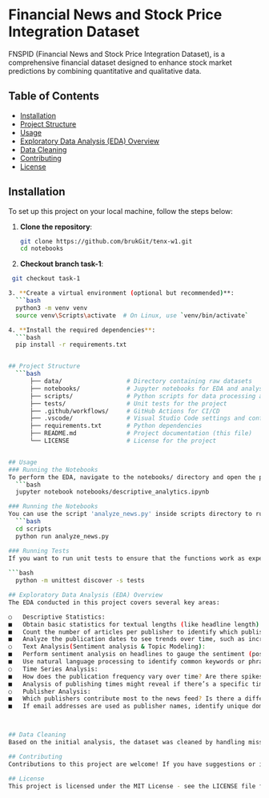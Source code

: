 # Financial News and Stock Price Integration Dataset

FNSPID (Financial News and Stock Price Integration Dataset), is a comprehensive financial dataset designed to enhance stock market predictions by combining quantitative and qualitative data.

## Table of Contents

- [Installation](#installation)
- [Project Structure](#project-structure)
- [Usage](#usage)
- [Exploratory Data Analysis (EDA) Overview](#exploratory-data-analysis-eda-overview)
- [Data Cleaning](#data-cleaning)
- [Contributing](#contributing)
- [License](#license)

## Installation

To set up this project on your local machine, follow the steps below:

1. **Clone the repository**:
   ```bash
   git clone https://github.com/brukGit/tenx-w1.git
   cd notebooks

2. **Checkout branch task-1**:
  ```bash
   git checkout task-1

3. **Create a virtual environment (optional but recommended)**:
    ```bash
    python3 -m venv venv
    source venv\Scripts\activate  # On Linux, use `venv/bin/activate`

4. **Install the required dependencies**:
    ```bash
    pip install -r requirements.txt


## Project Structure
    ```bash
        ├── data/                  # Directory containing raw datasets
        ├── notebooks/             # Jupyter notebooks for EDA and analysis
        ├── scripts/               # Python scripts for data processing and visualization
        ├── tests/                 # Unit tests for the project
        ├── .github/workflows/     # GitHub Actions for CI/CD
        ├── .vscode/               # Visual Studio Code settings and configurations
        ├── requirements.txt       # Python dependencies
        ├── README.md              # Project documentation (this file)
        └── LICENSE                # License for the project


## Usage
### Running the Notebooks
To perform the EDA, navigate to the notebooks/ directory and open the provided Jupyter notebook. The notebook focuses on different aspects of the analysis, including descriptive statistics, time series analysis, and publisher analysis analysis.
    ```bash
    jupyter notebook notebooks/descriptive_analytics.ipynb

### Running the Notebooks
You can use the script 'analyze_news.py' inside scripts directory to run all scripts located in 'src/' directory. Just change directory to scripts and executed the script inside. 
    ```bash
    cd scripts
    python run analyze_news.py

### Running Tests
If you want to run unit tests to ensure that the functions work as expected (although, sorry, currently no test code is provided.):
    
```bash
    python -m unittest discover -s tests

## Exploratory Data Analysis (EDA) Overview
The EDA conducted in this project covers several key areas:

○	Descriptive Statistics:
■	Obtain basic statistics for textual lengths (like headline length).
■	Count the number of articles per publisher to identify which publishers are most active.
■	Analyze the publication dates to see trends over time, such as increased news frequency on particular days or during specific events.
○	Text Analysis(Sentiment analysis & Topic Modeling):
■	Perform sentiment analysis on headlines to gauge the sentiment (positive, negative, neutral) associated with the news.
■	Use natural language processing to identify common keywords or phrases, potentially extracting topics or significant events (like "FDA approval", "price target", etc.).
○	Time Series Analysis:
■	How does the publication frequency vary over time? Are there spikes in article publications related to specific market events?
■	Analysis of publishing times might reveal if there’s a specific time when most news is released, which could be crucial for traders and automated trading systems.
○	Publisher Analysis:
■	Which publishers contribute most to the news feed? Is there a difference in the type of news they report?
■	If email addresses are used as publisher names, identify unique domains to see if certain organizations contribute more frequently.



## Data Cleaning
Based on the initial analysis, the dataset was cleaned by handling missing values, removing duplicates, and ensuring correct data types.

## Contributing
Contributions to this project are welcome! If you have suggestions or improvements, feel free to open a pull request or issue on GitHub.

## License
This project is licensed under the MIT License - see the LICENSE file for details.


